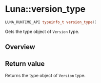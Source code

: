 # Luna::version_type

```c++
LUNA_RUNTIME_API typeinfo_t version_type()
```

Gets the type object of `Version` type. 

## Overview


## Return value
Returns the type object of `Version` type. 

